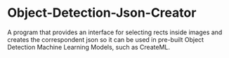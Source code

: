 # Object-Detection-Json-Creator
A program that provides an interface for selecting rects inside images and creates the correspondent json so it can be used in pre-built Object Detection Machine Learning Models, such as CreateML.
